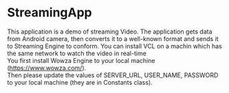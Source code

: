 # StreamingApp

This application is a demo of streaming Video.
The application gets data from Android camera, then converts it to a well-known format and sends it to Streaming Engine to conform. You can install VCL on a machin which has the same network to watch the video in real-time </br>
You first install Wowza Engine to your local machine (https://www.wowza.com/). </br>
Then please update the values of SERVER_URL, USER_NAME, PASSWORD to your local machine (they are in Constants class). </br>
